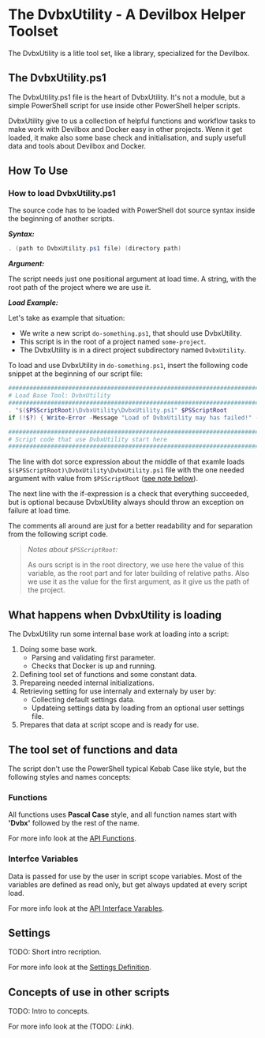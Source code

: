 # The DvbxUtility - A Devilbox Helper Toolset

The DvbxUtility is a litle tool set, like a library, specialized for the Devilbox.

## The DvbxUtility.ps1

The DvbxUtility.ps1 file is the heart of DvbxUtility. It's not a module, but a simple PowerShell script for use inside other PowerShell helper scripts.

DvbxUtility give to us a collection of helpful functions and workflow tasks to make work with Devilbox and Docker easy in other projects. Wenn it get loaded, it make also some base check and initialisation, and suply usefull data and tools about Devilbox and Docker.

## How To Use

### How to load DvbxUtility.ps1

The source code has to be loaded with PowerShell dot source syntax inside the beginning of another scripts.

**_Syntax:_**

```powershell
. (path to DvbxUtility.ps1 file) (directory path)
```

**_Argument:_**

The script needs just one positional argument at load time. A string, with the root path of the project where we are use it.

**_Load Example:_**

Let's take as example that situation:

- We write a new script ``do-something.ps1``, that should use DvbxUtility.
- This script is in the root of a project named ``some-project``.
- The DvbxUtility is in a direct project subdirectory named ``DvbxUtility``.

To load and use DvbxUtility in ``do-something.ps1``, insert the following code snippet at the beginning of our script file:

```powershell
########################################################################
# Load Base Tool: DvbxUtility
########################################################################
. "$($PSScriptRoot)\DvbxUtility\DvbxUtility.ps1" $PSScriptRoot
if (!$?) { Write-Error -Message "Load of DvbxUtility may has failed!" -EA Stop }

########################################################################
# Script code that use DvbxUtility start here
########################################################################
```

The line with dot sorce expression about the middle of that examle loads ``$($PSScriptRoot)\DvbxUtility\DvbxUtility.ps1`` file with the one needed argument with value from ``$PSScriptRoot`` ([see note below](#note-psscriptroot-1)).

The next line with the if-expression is a check that everything succeeded, but is optional because DvbxUtility always should throw an exception on failure at load time.

The comments all around are just for a better readability and for separation from the following script code.

> _Notes about ``$PSScriptRoot``:_<a name="note-psscriptroot-1"></a>
>
> As ours script is in the root directory, we use here the value of this variable, as the root part and for later building of relative paths. Also we use it as the value for the first argument, as it give us the path of the project.

## What happens when DvbxUtility is loading

The DvbxUtility run some internal base work at loading into a script:

1. Doing some base work.
   - Parsing and validating first parameter.
   - Checks that Docker is up and running.
2. Defining tool set of functions and some constant data.
3. Prepareing needed internal initializations.
4. Retrieving setting for use internaly and externaly by user by:
   - Collecting default settings data.
   - Updateing settings data by loading from an optional user settings file.
5. Prepares that data at script scope and is ready for use.

## The tool set of functions and data

The script don't use the PowerShell typical Kebab Case like style, but the following styles and names concepts:

### Functions

All functions uses **Pascal Case** style, and all function names start with **'Dvbx'** followed by the rest of the name.

For more info look at the [API Functions](dvbx-api-functions.md).

### Interfce Variables

Data is passed for use by the user in script scope variables. Most of the variables are defined as read only, but get always updated at every script load.

For more info look at the [API Interface Varables](dvbx-api-vars.md).

## Settings

TODO: Short intro recription.

For more info look at the [Settings Definition](dvbx-def-settings.md).

## Concepts of use in other scripts

TODO: Intro to concepts.

For more info look at the (TODO: _Link_).
